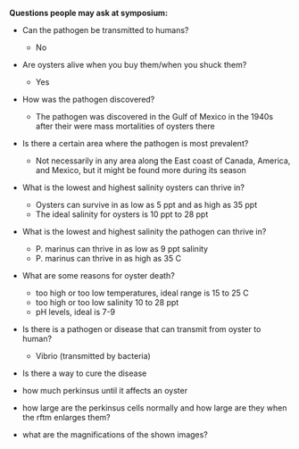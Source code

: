 **Questions people may ask at symposium:**

- Can the pathogen be transmitted to humans?
	- No
- Are oysters alive when you buy them/when you shuck them?
	- Yes
- How was the pathogen discovered?
	- The pathogen was discovered in the Gulf of Mexico in the 1940s after their were mass mortalities of oysters there
- Is there a certain area where the pathogen is most prevalent?
	- Not necessarily in any area along the East coast of Canada, America, and Mexico, but it might be found more during its season 
- What is the lowest and highest salinity oysters can thrive in?
	- Oysters can survive in as low as 5 ppt and as high as 35 ppt
	- The ideal salinity for oysters is 10 ppt to 28 ppt

- What is the lowest and highest salinity the pathogen can thrive in?
	- P. marinus can thrive in as low as 9 ppt salinity
	- P. marinus can thrive in as high as 35 C
- What are some reasons for oyster death?

	- too high or too low temperatures, ideal range is 15 to 25 C
	- too high or too low salinity 10 to 28 ppt
	- pH levels, ideal is 7-9

- Is there is a pathogen or disease that can transmit from oyster to human?
	- Vibrio (transmitted by bacteria)
- Is there a way to cure the disease 
- how much perkinsus until it affects an oyster 
- how large are the perkinsus cells normally and how large are they when the rftm enlarges them?
- what are the magnifications of the shown images?